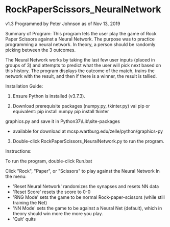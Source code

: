# RockPaperScissors_NeuralNetwork
v1.3 Programmed by Peter Johnson as of Nov 13, 2019

Summary of Program:
This program lets the user play the game of Rock Paper Scissors against a Neural Network. The purpose was to practice programming a neural network. In theory, a person should be randomly picking between the 3 outcomes.

The Neural Network works by taking the last few user inputs (placed in groups of 3) and attempts to predict what the user will pick next based on this history. The program displays the outcome of the match, trains the network with the result, and then if there is a winner, the result is tallied.


Installation Guide:
1. Ensure Python is installed (v3.7.3).

2. Download prerequisite packages (numpy.py, tkinter.py) vai pip or equivalent:
	pip install numpy
	pip install tkinter

graphics.py and save it in Python37\Lib\site-packages
- available for download at mcsp.wartburg.edu/zelle/python/graphics-py

3. Double-click RockPaperScissors_NeuralNetwork.py to run the program.

Instructions:

To run the program, double-click Run.bat

Click "Rock", "Paper", or "Scissors" to play against the Neural Network
In the menu:
- 'Reset Neural Network' randomizes the synapses and resets NN data
- 'Reset Score' resets the score to 0-0
- 'RNG Mode' sets the game to be normal Rock-paper-scissors (while still training the Net)
- 'NN Mode' sets the game to be against a Neural Net (default), which in theory should win more the more you play.
- 'Quit' quits
